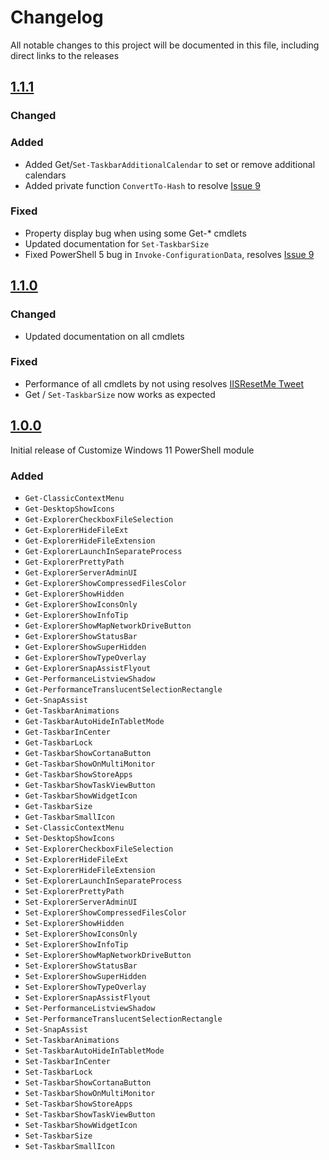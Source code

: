 # Changelog

All notable changes to this project will be documented in this file, including direct links to the releases

## [1.1.1]()

### Changed

### Added

* Added Get/`Set-TaskbarAdditionalCalendar` to set or remove additional calendars
* Added private function `ConvertTo-Hash` to resolve [Issue 9](https://github.com/jaapbrasser/CustomizeWindows11/issues/9)

### Fixed

* Property display bug when using some Get-* cmdlets
* Updated documentation for `Set-TaskbarSize`
* Fixed PowerShell 5 bug in `Invoke-ConfigurationData`, resolves [Issue 9](https://github.com/jaapbrasser/CustomizeWindows11/issues/9)

## [1.1.0](https://github.com/jaapbrasser/CustomizeWindows11/releases/tag/1.1.0)

### Changed

* Updated documentation on all cmdlets

### Fixed

* Performance of all cmdlets by not using resolves [IISResetMe Tweet](https://twitter.com/IISResetMe/status/1445733947560841218?s=20)
* Get / `Set-TaskbarSize` now works as expected

## [1.0.0](https://github.com/jaapbrasser/CustomizeWindows11/releases/tag/1.0.0)

Initial release of Customize Windows 11 PowerShell module

### Added

* `Get-ClassicContextMenu`
* `Get-DesktopShowIcons`
* `Get-ExplorerCheckboxFileSelection`
* `Get-ExplorerHideFileExt`
* `Get-ExplorerHideFileExtension`
* `Get-ExplorerLaunchInSeparateProcess`
* `Get-ExplorerPrettyPath`
* `Get-ExplorerServerAdminUI`
* `Get-ExplorerShowCompressedFilesColor`
* `Get-ExplorerShowHidden`
* `Get-ExplorerShowIconsOnly`
* `Get-ExplorerShowInfoTip`
* `Get-ExplorerShowMapNetworkDriveButton`
* `Get-ExplorerShowStatusBar`
* `Get-ExplorerShowSuperHidden`
* `Get-ExplorerShowTypeOverlay`
* `Get-ExplorerSnapAssistFlyout`
* `Get-PerformanceListviewShadow`
* `Get-PerformanceTranslucentSelectionRectangle`
* `Get-SnapAssist`
* `Get-TaskbarAnimations`
* `Get-TaskbarAutoHideInTabletMode`
* `Get-TaskbarInCenter`
* `Get-TaskbarLock`
* `Get-TaskbarShowCortanaButton`
* `Get-TaskbarShowOnMultiMonitor`
* `Get-TaskbarShowStoreApps`
* `Get-TaskbarShowTaskViewButton`
* `Get-TaskbarShowWidgetIcon`
* `Get-TaskbarSize`
* `Get-TaskbarSmallIcon`
* `Set-ClassicContextMenu`
* `Set-DesktopShowIcons`
* `Set-ExplorerCheckboxFileSelection`
* `Set-ExplorerHideFileExt`
* `Set-ExplorerHideFileExtension`
* `Set-ExplorerLaunchInSeparateProcess`
* `Set-ExplorerPrettyPath`
* `Set-ExplorerServerAdminUI`
* `Set-ExplorerShowCompressedFilesColor`
* `Set-ExplorerShowHidden`
* `Set-ExplorerShowIconsOnly`
* `Set-ExplorerShowInfoTip`
* `Set-ExplorerShowMapNetworkDriveButton`
* `Set-ExplorerShowStatusBar`
* `Set-ExplorerShowSuperHidden`
* `Set-ExplorerShowTypeOverlay`
* `Set-ExplorerSnapAssistFlyout`
* `Set-PerformanceListviewShadow`
* `Set-PerformanceTranslucentSelectionRectangle`
* `Set-SnapAssist`
* `Set-TaskbarAnimations`
* `Set-TaskbarAutoHideInTabletMode`
* `Set-TaskbarInCenter`
* `Set-TaskbarLock`
* `Set-TaskbarShowCortanaButton`
* `Set-TaskbarShowOnMultiMonitor`
* `Set-TaskbarShowStoreApps`
* `Set-TaskbarShowTaskViewButton`
* `Set-TaskbarShowWidgetIcon`
* `Set-TaskbarSize`
* `Set-TaskbarSmallIcon`